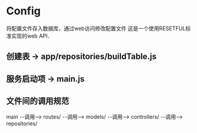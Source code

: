 # Config
将配置文件存入数据库，通过web访问修改配置文件
这是一个使用RESETFUL标准实现的web API．
## 创建表 -> app/repositories/buildTable.js

## 服务启动项 -> main.js

## 文件间的调用规范
main --调用--> routes/ --调用--> models/ --调用--> controllers/ --调用--> repositories/
